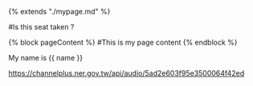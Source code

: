 {% extends "./mypage.md" %}


#Is this seat taken ? 


{% block pageContent %}
#This is my page content
{% endblock %}

My name is {{ name }}

https://channelplus.ner.gov.tw/api/audio/5ad2e603f95e3500064f42ed